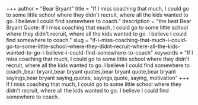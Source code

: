 +++
author = "Bear Bryant"
title = "If I miss coaching that much, I could go to some little school where they didn't recruit, where all the kids wanted to go. I believe I could find somewhere to coach."
description = "the best Bear Bryant Quote: If I miss coaching that much, I could go to some little school where they didn't recruit, where all the kids wanted to go. I believe I could find somewhere to coach."
slug = "if-i-miss-coaching-that-much-i-could-go-to-some-little-school-where-they-didnt-recruit-where-all-the-kids-wanted-to-go-i-believe-i-could-find-somewhere-to-coach"
keywords = "If I miss coaching that much, I could go to some little school where they didn't recruit, where all the kids wanted to go. I believe I could find somewhere to coach.,bear bryant,bear bryant quotes,bear bryant quote,bear bryant sayings,bear bryant saying,quotes, sayings,quote, saying, motivation"
+++
If I miss coaching that much, I could go to some little school where they didn't recruit, where all the kids wanted to go. I believe I could find somewhere to coach.
